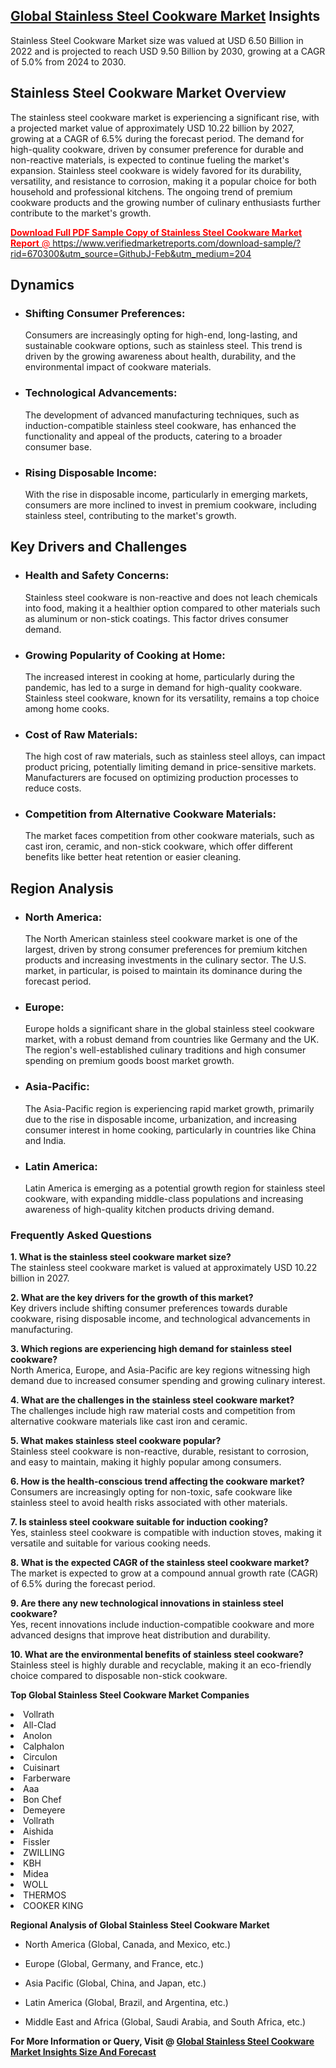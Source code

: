 <h2><a href="https://www.verifiedmarketreports.com/download-sample/?rid=670300&amp;utm_source=GithubJ&amp;utm_medium=204" target="_blank">Global Stainless Steel Cookware Market</a> Insights</h2><p>Stainless Steel Cookware Market size was valued at USD 6.50 Billion in 2022 and is projected to reach USD 9.50 Billion by 2030, growing at a CAGR of 5.0% from 2024 to 2030.</p><p> <h2>Stainless Steel Cookware Market Overview</h2> <p>The stainless steel cookware market is experiencing a significant rise, with a projected market value of approximately USD 10.22 billion by 2027, growing at a CAGR of 6.5% during the forecast period. The demand for high-quality cookware, driven by consumer preference for durable and non-reactive materials, is expected to continue fueling the market's expansion. Stainless steel cookware is widely favored for its durability, versatility, and resistance to corrosion, making it a popular choice for both household and professional kitchens. The ongoing trend of premium cookware products and the growing number of culinary enthusiasts further contribute to the market's growth.</p> <p><a href="#"><p><span class=""><span style="color: #ff0000;"><strong>Download Full PDF Sample Copy of Stainless Steel Cookware Market Report</strong> @ </span><a href="https://www.verifiedmarketreports.com/download-sample/?rid=670300&amp;utm_source=GithubJ-Feb&amp;utm_medium=204" target="_blank">https://www.verifiedmarketreports.com/download-sample/?rid=670300&amp;utm_source=GithubJ-Feb&amp;utm_medium=204</a></span></p></a></p> <h2>Dynamics</h2> <ul> <li><h3>Shifting Consumer Preferences:</h3> Consumers are increasingly opting for high-end, long-lasting, and sustainable cookware options, such as stainless steel. This trend is driven by the growing awareness about health, durability, and the environmental impact of cookware materials.</li> <li><h3>Technological Advancements:</h3> The development of advanced manufacturing techniques, such as induction-compatible stainless steel cookware, has enhanced the functionality and appeal of the products, catering to a broader consumer base.</li> <li><h3>Rising Disposable Income:</h3> With the rise in disposable income, particularly in emerging markets, consumers are more inclined to invest in premium cookware, including stainless steel, contributing to the market's growth.</li> </ul> <h2>Key Drivers and Challenges</h2> <ul> <li><h3>Health and Safety Concerns:</h3> Stainless steel cookware is non-reactive and does not leach chemicals into food, making it a healthier option compared to other materials such as aluminum or non-stick coatings. This factor drives consumer demand.</li> <li><h3>Growing Popularity of Cooking at Home:</h3> The increased interest in cooking at home, particularly during the pandemic, has led to a surge in demand for high-quality cookware. Stainless steel cookware, known for its versatility, remains a top choice among home cooks.</li> <li><h3>Cost of Raw Materials:</h3> The high cost of raw materials, such as stainless steel alloys, can impact product pricing, potentially limiting demand in price-sensitive markets. Manufacturers are focused on optimizing production processes to reduce costs.</li> <li><h3>Competition from Alternative Cookware Materials:</h3> The market faces competition from other cookware materials, such as cast iron, ceramic, and non-stick cookware, which offer different benefits like better heat retention or easier cleaning.</li> </ul> <h2>Region Analysis</h2> <ul> <li><h3>North America:</h3> The North American stainless steel cookware market is one of the largest, driven by strong consumer preferences for premium kitchen products and increasing investments in the culinary sector. The U.S. market, in particular, is poised to maintain its dominance during the forecast period.</li> <li><h3>Europe:</h3> Europe holds a significant share in the global stainless steel cookware market, with a robust demand from countries like Germany and the UK. The region's well-established culinary traditions and high consumer spending on premium goods boost market growth.</li> <li><h3>Asia-Pacific:</h3> The Asia-Pacific region is experiencing rapid market growth, primarily due to the rise in disposable income, urbanization, and increasing consumer interest in home cooking, particularly in countries like China and India.</li> <li><h3>Latin America:</h3> Latin America is emerging as a potential growth region for stainless steel cookware, with expanding middle-class populations and increasing awareness of high-quality kitchen products driving demand.</li> </ul> <h3>Frequently Asked Questions</h3> <p><b>1. What is the stainless steel cookware market size?</b><br> The stainless steel cookware market is valued at approximately USD 10.22 billion in 2027.</p> <p><b>2. What are the key drivers for the growth of this market?</b><br> Key drivers include shifting consumer preferences towards durable cookware, rising disposable income, and technological advancements in manufacturing.</p> <p><b>3. Which regions are experiencing high demand for stainless steel cookware?</b><br> North America, Europe, and Asia-Pacific are key regions witnessing high demand due to increased consumer spending and growing culinary interest.</p> <p><b>4. What are the challenges in the stainless steel cookware market?</b><br> The challenges include high raw material costs and competition from alternative cookware materials like cast iron and ceramic.</p> <p><b>5. What makes stainless steel cookware popular?</b><br> Stainless steel cookware is non-reactive, durable, resistant to corrosion, and easy to maintain, making it highly popular among consumers.</p> <p><b>6. How is the health-conscious trend affecting the cookware market?</b><br> Consumers are increasingly opting for non-toxic, safe cookware like stainless steel to avoid health risks associated with other materials.</p> <p><b>7. Is stainless steel cookware suitable for induction cooking?</b><br> Yes, stainless steel cookware is compatible with induction stoves, making it versatile and suitable for various cooking needs.</p> <p><b>8. What is the expected CAGR of the stainless steel cookware market?</b><br> The market is expected to grow at a compound annual growth rate (CAGR) of 6.5% during the forecast period.</p> <p><b>9. Are there any new technological innovations in stainless steel cookware?</b><br> Yes, recent innovations include induction-compatible cookware and more advanced designs that improve heat distribution and durability.</p> <p><b>10. What are the environmental benefits of stainless steel cookware?</b><br> Stainless steel is highly durable and recyclable, making it an eco-friendly choice compared to disposable non-stick cookware.</p> </p><p><strong>Top Global Stainless Steel Cookware Market Companies</strong></p><div data-test-id=""><p><li>Vollrath</li><li> All-Clad</li><li> Anolon</li><li> Calphalon</li><li> Circulon</li><li> Cuisinart</li><li> Farberware</li><li> Aaa</li><li> Bon Chef</li><li> Demeyere</li><li> Vollrath</li><li> Aishida</li><li> Fissler</li><li> ZWILLING</li><li> KBH</li><li> Midea</li><li> WOLL</li><li> THERMOS</li><li> COOKER KING</li></p><div><strong>Regional Analysis of&nbsp;Global Stainless Steel Cookware Market</strong></div><ul><li dir="ltr"><p dir="ltr">North America&nbsp;(Global, Canada, and Mexico, etc.)</p></li><li dir="ltr"><p dir="ltr">Europe (Global, Germany, and France, etc.)</p></li><li dir="ltr"><p dir="ltr">Asia Pacific&nbsp;(Global, China, and Japan, etc.)</p></li><li dir="ltr"><p dir="ltr">Latin America&nbsp;(Global, Brazil, and Argentina, etc.)</p></li><li dir="ltr">Middle East and Africa&nbsp;(Global, Saudi Arabia, and South Africa, etc.)</li></ul><p><strong>For More Information or Query, Visit @&nbsp;</strong><strong><a href="https://www.verifiedmarketreports.com/product/stainless-steel-cookware-market/?utm_source=GithubJ&amp;utm_medium=204" target="_blank">Global Stainless Steel Cookware Market Insights Size And Forecast</a></strong></p></div>
